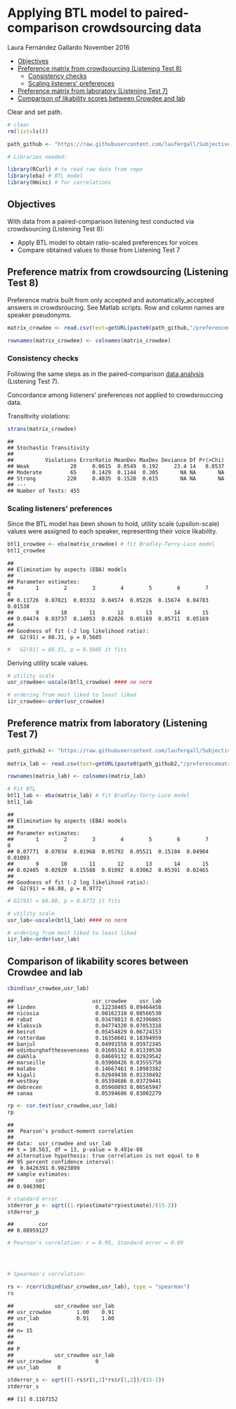 Applying BTL model to paired-comparison crowdsourcing data
================
Laura Fernández Gallardo
November 2016

-   [Objectives](#objectives)
-   [Preference matrix from crowdsourcing (Listening Test 8)](#preference-matrix-from-crowdsourcing-listening-test-8)
    -   [Consistency checks](#consistency-checks)
    -   [Scaling listeners' preferences](#scaling-listeners-preferences)
-   [Preference matrix from laboratory (Listening Test 7)](#preference-matrix-from-laboratory-listening-test-7)
-   [Comparison of likability scores between Crowdee and lab](#comparison-of-likability-scores-between-crowdee-and-lab)

Clear and set path.

``` r
# clear
rm(list=ls())

path_github <- "https://raw.githubusercontent.com/laufergall/Subjective_Speaker_Characteristics/master/data/subjective_ratings/data_listeningtest8"
```

``` r
# Libraries needed:

library(RCurl) # to read raw data from repo
library(eba) # BTL model
library(Hmisc) # for correlations
```

Objectives
----------

With data from a paired-comparison listening test conducted via crowdsourcing (Listening Test 8):

-   Apply BTL model to obtain ratio-scaled preferences for voices
-   Compare obtained values to those from Listening Test 7

Preference matrix from crowdsourcing (Listening Test 8)
-------------------------------------------------------

Preference matrix built from only accepted and automatically\_accepted answers in crowdsroucing. See Matlab scripts. Row and column names are speaker pseudonyms.

``` r
matrix_crowdee <- read.csv(text=getURL(paste0(path_github,"/preferencematrix_onlyaccepted.csv")), header=TRUE, sep=",")

rownames(matrix_crowdee) <- colnames(matrix_crowdee)
```

### Consistency checks

Following the same steps as in the paired-comparison [data analysis](https://github.com/laufergall/Subjective_Speaker_Characteristics/tree/master/analysis/voice_likability/paired_comparison/R) (Listening Test 7).

Concordance among listeners' preferences not applied to crowdsrouccing data.

Transitivity violations:

``` r
strans(matrix_crowdee)
```

    ## 
    ## Stochastic Transitivity
    ## 
    ##          Violations ErrorRatio MeanDev MaxDev Deviance Df Pr(>Chi)
    ## Weak             28     0.0615  0.0549  0.192     23.4 14   0.0537
    ## Moderate         65     0.1429  0.1144  0.385       NA NA       NA
    ## Strong          220     0.4835  0.1520  0.615       NA NA       NA
    ## ---
    ## Number of Tests: 455

### Scaling listeners' preferences

Since the BTL model has been shown to hold, utility scale (upsilon-scale) values were assigned to each speaker, representing their voice likability.

``` r
btl1_crowdee <- eba(matrix_crowdee) # fit Bradley-Terry-Luce model
btl1_crowdee
```

    ## 
    ## Elimination by aspects (EBA) models
    ## 
    ## Parameter estimates:
    ##       1        2        3        4        5        6        7        8  
    ## 0.11726  0.07821  0.03332  0.04574  0.05226  0.15674  0.04783  0.01538  
    ##       9       10       11       12       13       14       15  
    ## 0.04474  0.03737  0.14053  0.02826  0.05169  0.05711  0.05169  
    ## 
    ## Goodness of fit (-2 log likelihood ratio):
    ##  G2(91) = 88.31, p = 0.5605

``` r
#   G2(91) = 88.31, p = 0.5605 it fits
```

Deriving utility scale values.

``` r
# utility scale
usr_crowdee<-uscale(btl1_crowdee) #### no norm

# ordering from most liked to least liked
iir_crowdee<-order(usr_crowdee)
```

Preference matrix from laboratory (Listening Test 7)
----------------------------------------------------

``` r
path_github2 <- "https://raw.githubusercontent.com/laufergall/Subjective_Speaker_Characteristics/master/data/subjective_ratings/data_listeningtest7"
  
matrix_lab <- read.csv(text=getURL(paste0(path_github2,"/preferencematrix_total.csv")), header=TRUE, sep=",")

rownames(matrix_lab) <- colnames(matrix_lab)

# Fit BTL
btl1_lab <- eba(matrix_lab) # fit Bradley-Terry-Luce model
btl1_lab
```

    ## 
    ## Elimination by aspects (EBA) models
    ## 
    ## Parameter estimates:
    ##       1        2        3        4        5        6        7        8  
    ## 0.07771  0.07034  0.01968  0.05792  0.05521  0.15104  0.04904  0.01093  
    ##       9       10       11       12       13       14       15  
    ## 0.02405  0.02920  0.15588  0.01092  0.03062  0.05391  0.02465  
    ## 
    ## Goodness of fit (-2 log likelihood ratio):
    ##  G2(91) = 66.08, p = 0.9772

``` r
# G2(91) = 66.08, p = 0.9772 it fits

# utility scale
usr_lab<-uscale(btl1_lab) #### no norm

# ordering from most liked to least liked
iir_lab<-order(usr_lab)
```

Comparison of likability scores between Crowdee and lab
-------------------------------------------------------

``` r
cbind(usr_crowdee,usr_lab)
```

    ##                         usr_crowdee    usr_lab
    ## linden                   0.12238485 0.09464458
    ## nicosia                  0.08162310 0.08566530
    ## rabat                    0.03478013 0.02396865
    ## klaksvik                 0.04774320 0.07053318
    ## beirut                   0.05454829 0.06724153
    ## rotterdam                0.16358601 0.18394959
    ## banjul                   0.04991558 0.05972345
    ## edinburghofthesevenseas  0.01605162 0.01330530
    ## dakhla                   0.04669132 0.02929542
    ## marseille                0.03900426 0.03555758
    ## malabo                   0.14667461 0.18983382
    ## kigali                   0.02949438 0.01330492
    ## westbay                  0.05394686 0.03729441
    ## debrecen                 0.05960893 0.06565947
    ## sanaa                    0.05394686 0.03002279

``` r
rp <- cor.test(usr_crowdee,usr_lab)
rp
```

    ## 
    ##  Pearson's product-moment correlation
    ## 
    ## data:  usr_crowdee and usr_lab
    ## t = 10.563, df = 13, p-value = 9.491e-08
    ## alternative hypothesis: true correlation is not equal to 0
    ## 95 percent confidence interval:
    ##  0.8426391 0.9823899
    ## sample estimates:
    ##       cor 
    ## 0.9463901

``` r
# standard error
stderror_p <- sqrt((1-rp$estimate*rp$estimate)/(15-2)) 
stderror_p
```

    ##        cor 
    ## 0.08959127

``` r
# Pearson's correlation: r = 0.95, Standard error = 0.09




# Spearman's correlation:

rs <- rcorr(cbind(usr_crowdee,usr_lab), type = "spearman")
rs
```

    ##             usr_crowdee usr_lab
    ## usr_crowdee        1.00    0.91
    ## usr_lab            0.91    1.00
    ## 
    ## n= 15 
    ## 
    ## 
    ## P
    ##             usr_crowdee usr_lab
    ## usr_crowdee              0     
    ## usr_lab      0

``` r
stderror_s <- sqrt((1-rs$r[1,2]*rs$r[1,2])/(15-2)) 
stderror_s
```

    ## [1] 0.1167152

